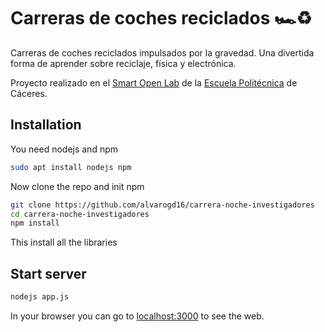 # Carreras de coches reciclados 🏎️♻️

Carreras de coches reciclados impulsados por la gravedad. Una divertida forma de aprender sobre reciclaje, física y electrónica. 

Proyecto realizado en el [Smart Open Lab](https://smartopenlab.com/) de la [Escuela Politécnica](https://www.unex.es/conoce-la-uex/centros/epcc/) de Cáceres.

## Installation
You need nodejs and npm
```bash
sudo apt install nodejs npm
```

Now clone the repo and init npm
```bash
git clone https://github.com/alvarogd16/carrera-noche-investigadores
cd carrera-noche-investigadores
npm install
``` 
This install all the libraries

## Start server
```bash
nodejs app.js
```

In your browser you can go to [localhost:3000](http://localhost:3000) to see the web.
